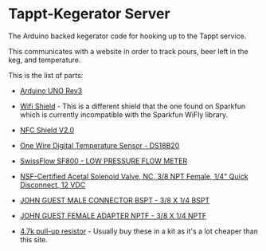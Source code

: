 Tappt-Kegerator Server
===============

The Arduino backed kegerator code for hooking up to the Tappt service.

This communicates with a website in order to track pours, beer left in the keg, and temperature.

This is the list of parts:

* [Arduino UNO Rev3](http://www.seeedstudio.com/depot/arduino-uno-rev3-p-694.html)
* [Wifi Shield](http://www.seeedstudio.com/depot/wifi-shield-p-1220.html) - This is a different shield that the one found on Sparkfun which is currently incompatible with the Sparkfun WiFly library.
* [NFC Shield V2.0](http://www.seeedstudio.com/depot/nfc-shield-v20-p-1370.html)
* [One Wire Digital Temperature Sensor - DS18B20](https://www.sparkfun.com/products/245)
* [SwissFlow SF800 - LOW PRESSURE FLOW METER](http://www.swissflow.com/sf800.html)
* [NSF-Certified Acetal Solenoid Valve, NC, 3/8 NPT Female, 1/4" Quick Disconnect, 12 VDC](http://www.mcmaster.com/nav/enter.asp?partnum=7876K28)
* [JOHN GUEST MALE CONNECTOR BSPT - 3/8 X 1/4 BSPT](http://www.freshwatersystems.com/p-2341-male-connector-bspt-38-x-14-bspt.aspx)
* [JOHN GUEST FEMALE ADAPTER NPTF - 3/8 X 1/4 NPTF](http://www.freshwatersystems.com/p-2508-female-adapter-nptf-38-x-14-nptf.aspx)

* [4.7k pull-up resistor](http://www.basicmicro.com/Resistor-47K-Ohm-14-Watt_p_94.html) - Usually buy these in a kit as it's a lot cheaper than this site.
